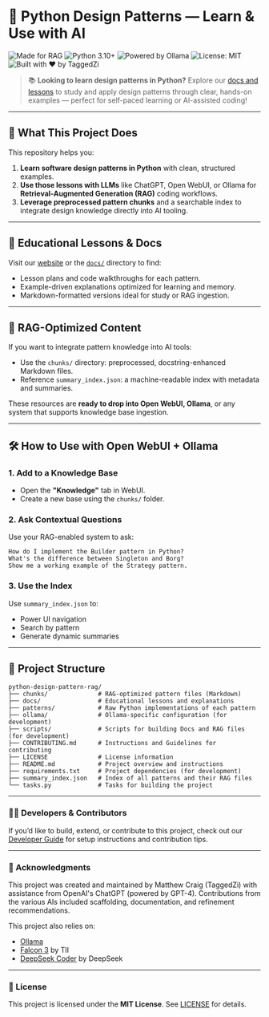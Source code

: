# 🧠 Python Design Patterns — Learn & Use with AI

![Made for RAG](https://img.shields.io/badge/RAG-Ready-blueviolet)
![Python 3.10+](https://img.shields.io/badge/python-3.10+-blue)
![Powered by Ollama](https://img.shields.io/badge/Ollama-Compatible-blue)
![License: MIT](https://img.shields.io/badge/License-MIT-green.svg)
![Built with ❤️ by TaggedZi](https://img.shields.io/badge/built%20with-%E2%9D%A4%EF%B8%8F%20by%20TaggedZi-orange)

> 📚 **Looking to learn design patterns in Python?**
> Explore our [docs and lessons](https://taggedzi.github.io/python-design-pattern-rag/) to study and apply design patterns through clear, hands-on examples — perfect for self-paced learning or AI-assisted coding!

---

## 📌 What This Project Does

This repository helps you:

1. **Learn software design patterns in Python** with clean, structured examples.
2. **Use those lessons with LLMs** like ChatGPT, Open WebUI, or Ollama for **Retrieval-Augmented Generation (RAG)** coding workflows.
3. **Leverage preprocessed pattern chunks** and a searchable index to integrate design knowledge directly into AI tooling.

---

## 🏫 Educational Lessons & Docs

Visit our [website](https://taggedzi.github.io/python-design-pattern-rag/) or the [`docs/`](docs/) directory to find:

* Lesson plans and code walkthroughs for each pattern.
* Example-driven explanations optimized for learning and memory.
* Markdown-formatted versions ideal for study or RAG ingestion.

---

## 🔄 RAG-Optimized Content

If you want to integrate pattern knowledge into AI tools:

* Use the `chunks/` directory: preprocessed, docstring-enhanced Markdown files.
* Reference `summary_index.json`: a machine-readable index with metadata and summaries.

These resources are **ready to drop into Open WebUI, Ollama**, or any system that supports knowledge base ingestion.

---

## 🛠 How to Use with Open WebUI + Ollama

### 1. Add to a Knowledge Base

* Open the **"Knowledge"** tab in WebUI.
* Create a new base using the `chunks/` folder.

### 2. Ask Contextual Questions

Use your RAG-enabled system to ask:

```text
How do I implement the Builder pattern in Python?
What's the difference between Singleton and Borg?
Show me a working example of the Strategy pattern.
```

### 3. Use the Index

Use `summary_index.json` to:

* Power UI navigation
* Search by pattern
* Generate dynamic summaries

---

## 📁 Project Structure

```text
python-design-pattern-rag/
├── chunks/              # RAG-optimized pattern files (Markdown)
├── docs/                # Educational lessons and explanations
├── patterns/            # Raw Python implementations of each pattern
├── ollama/              # Ollama-specific configuration (for development)
├── scripts/             # Scripts for building Docs and RAG files (for development)
├── CONTRIBUTING.md      # Instructions and Guidelines for contributing
├── LICENSE              # License information
├── README.md            # Project overview and instructions
├── requirements.txt     # Project dependencies (for development)
├── summary_index.json   # Index of all patterns and their RAG files
└── tasks.py             # Tasks for building the project
```

---

### 👩‍💻 Developers & Contributors

If you’d like to build, extend, or contribute to this project, check out our [Developer Guide](CONTRIBUTING.md) for setup instructions and contribution tips.

---

### 🙏 Acknowledgments

This project was created and maintained by Matthew Craig (TaggedZi) with assistance from OpenAI's ChatGPT (powered by GPT-4). Contributions from the various AIs included scaffolding, documentation, and refinement recommendations.

This project also relies on:

* [Ollama](https://ollama.com)
* [Falcon 3](https://ollama.com/library/falcon3) by TII
* [DeepSeek Coder](https://ollama.com/library/deepseek-coder) by DeepSeek
  
---

### 📄 License

This project is licensed under the **MIT License**. See [LICENSE](./LICENSE) for details.
